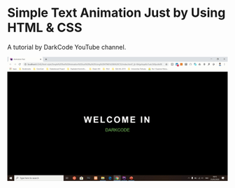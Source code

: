 # Simple Text Animation Just by Using HTML & CSS
A tutorial by DarkCode YouTube channel.

![Demonstration](demonstration.gif)